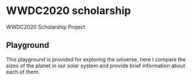 # WWDC2020 scholarship
 
 WWDC2020 Scholarship Project

 ## Playground

This playground is provided for exploring the universe, here I compare the sizes of the planet in our solar system and provide brief information about each of them.
